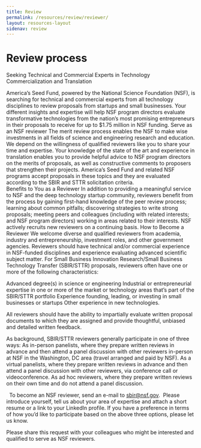 ```yaml
---
title: Review 
permalink: /resources/review/reviewer/
layout: resources-layout
sidenav: review
---
```

# Review process

Seeking Technical and Commercial Experts in Technology Commercialization and Translation

America’s Seed Fund, powered by the National Science Foundation (NSF), is searching for technical and commercial experts from all technology disciplines to review proposals from startups and small businesses. Your different insights and expertise will help NSF program directors evaluate transformative technologies from the nation’s most promising entrepreneurs in their proposals to receive for up to $1.75 million in NSF funding.
Serve as an NSF reviewer
The merit review process enables the NSF to make wise investments in all fields of science and engineering research and education. We depend on the willingness of qualified reviewers like you to share your time and expertise. Your knowledge of the state of the art and experience in translation enables you to provide helpful advice to NSF program directors on the merits of proposals, as well as constructive comments to proposers that strengthen their projects. America’s Seed Fund and related NSF programs accept proposals in these topics and they are evaluated according to the SBIR and STTR solicitation criteria.  
Benefits to You as a Reviewer
In addition to providing a meaningful service to NSF and the deep technology startup community, reviewers benefit from the process by gaining first-hand knowledge of the peer review process; learning about common pitfalls; discovering strategies to write strong proposals;  meeting peers and colleagues (including with related interests; and NSF program directors) working in areas related to their interests. NSF actively recruits new reviewers on a continuing basis. 
How to Become a Reviewer
We welcome diverse and qualified reviewers from academia, industry and entrepreneurship, investment roles, and other government agencies. Reviewers should have technical and/or commercial experience in NSF-funded disciplines and experience evaluating advanced scientific subject matter. For Small Business Innovation Research/Small Business Technology Transfer (SBIR/STTR) proposals, reviewers often have one or more of the following characteristics:

Advanced degree(s) in science or engineering 
Industrial or entrepreneurial expertise in one or more of the market or technology areas that’s part of the SBIR/STTR portfolio
Experience founding, leading, or investing in small businesses or startups
Other experience in  new technologies. 

All reviewers should have the ability to impartially evaluate written proposal documents to which they are assigned and provide thoughtful, unbiased and detailed written feedback.


As background, SBIR/STTR reviewers generally participate in one of three ways:
As in-person panelists, where they prepare written reviews in advance and then attend a panel discussion with other reviewers in-person at NSF in the Washington, DC area (travel arranged and paid by NSF).
As a virtual panelists, where they prepare written reviews in advance and then attend a panel discussion with other reviewers, via conference call or videoconference.
As ad hoc reviewers, where they prepare written reviews on their own time and do not attend a panel discussion.

 
To become an NSF reviewer, send an e-mail to sbir@nsf.gov.  Please introduce yourself, tell us about your area of expertise and attach a short resume or a link to your LinkedIn profile.  If you have a preference in terms of how you’d like to participate based on the above three options, please let us know.

Please share this request with your colleagues who might be interested and qualified to serve as NSF reviewers. 
